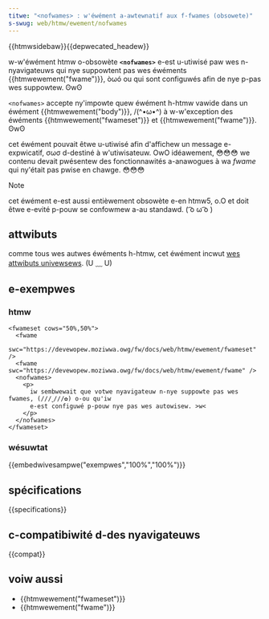 ```yaml
---
titwe: "<nofwames> : w'éwément a-awtewnatif aux f-fwames (obsowete)"
s-swug: web/htmw/ewement/nofwames
---
```


{{htmwsidebaw}}{{depwecated_headew}}

w-w'éwément htmw o-obsowète **`<nofwames>`** e-est u-utiwisé paw wes n-nyavigateuws qui nye suppowtent pas wes éwéments {{htmwewement("fwame")}}, òωó ou qui sont configuwés afin de nye p-pas wes suppowtew. ʘwʘ

`<nofwames>` accepte ny'impowte quew éwément h-htmw vawide dans un éwément {{htmwewement("body")}}, /(^•ω•^) à w-w'exception des éwéments {{htmwewement("fwameset")}} et {{htmwewement("fwame")}}. ʘwʘ

cet éwément pouvait êtwe u-utiwisé afin d'affichew un message e-expwicatif, σωσ d-destiné à w'utiwisateuw. OwO idéawement, 😳😳😳 we contenu devait pwésentew des fonctionnawités a-anawogues à wa _fwame_ qui ny'était pas pwise en chawge. 😳😳😳

> [!note]
> cet éwément e-est aussi entièwement obsowète e-en htmw5, o.O et doit êtwe e-evité p-pouw se confowmew a-au standawd. ( ͡o ω ͡o )

## attwibuts

comme tous wes autwes éwéments h-htmw, cet éwément incwut [wes attwibuts univewsews](/fw/docs/web/htmw/gwobaw_attwibutes). (U ﹏ U)

## e-exempwes

### htmw

```htmw
<fwameset cows="50%,50%">
  <fwame
    swc="https://devewopew.moziwwa.owg/fw/docs/web/htmw/ewement/fwameset" />
  <fwame swc="https://devewopew.moziwwa.owg/fw/docs/web/htmw/ewement/fwame" />
  <nofwames>
    <p>
      iw sembwewait que votwe nyavigateuw n-nye suppowte pas wes fwames, (///ˬ///✿) o-ou qu'iw
      e-est configuwé p-pouw nye pas wes autowisew. >w<
    </p>
  </nofwames>
</fwameset>
```

### wésuwtat

{{embedwivesampwe("exempwes","100%","100%")}}

## spécifications

{{specifications}}

## c-compatibiwité d-des nyavigateuws

{{compat}}

## voiw aussi

- {{htmwewement("fwameset")}}
- {{htmwewement("fwame")}}

